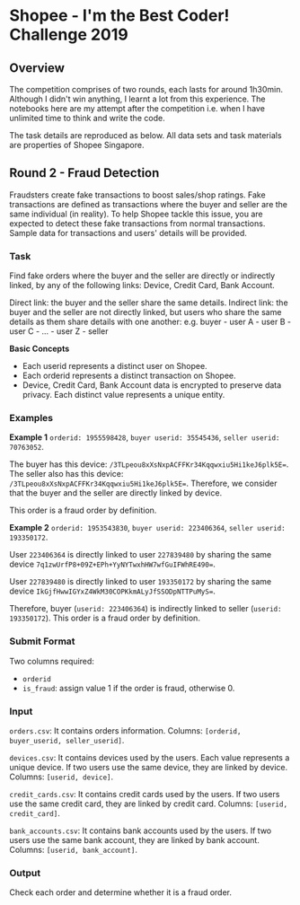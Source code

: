 # Shopee - I'm the Best Coder! Challenge 2019

## Overview

The competition comprises of two rounds, each lasts for around 1h30min. Although I didn't win anything, I learnt a lot from this experience. The notebooks here are my attempt after the competition i.e. when I have unlimited time to think and write the code.

The task details are reproduced as below. All data sets and task materials are properties of Shopee Singapore.

## Round 2 - Fraud Detection

Fraudsters create fake transactions to boost sales/shop ratings. Fake transactions are defined as transactions where the buyer and seller are the same individual (in reality). To help Shopee tackle this issue, you are expected to detect these fake transactions from normal transactions. Sample data for transactions and users' details will be provided.

### Task

Find fake orders where the buyer and the seller are directly or indirectly linked, by any of the following links: Device, Credit Card, Bank Account.

Direct link: the buyer and the seller share the same details.
Indirect link: the buyer and the seller are not directly linked, but users who share the same details as them share details with one another:
e.g. buyer - user A - user B - user C - … - user Z - seller

__Basic Concepts__
-  Each userid represents a distinct user on Shopee.
- Each orderid represents a distinct transaction on Shopee.
- Device, Credit Card, Bank Account data is encrypted to preserve data privacy. Each distinct value represents a unique entity.

### Examples
__Example 1__ `orderid: 1955598428`, `buyer userid: 35545436`, `seller userid: 70763052`.

The buyer has this device: `/3TLpeou8xXsNxpACFFKr34Kqqwxiu5Hi1keJ6plk5E=`.
The seller also has this device: `/3TLpeou8xXsNxpACFFKr34Kqqwxiu5Hi1keJ6plk5E=`.
Therefore, we consider that the buyer and the seller are directly linked by device.

This order is a fraud order by definition.

__Example 2__ `orderid: 1953543830`, `buyer userid: 223406364`, `seller userid: 193350172`.

User `223406364` is directly linked to user `227839480` by sharing the same device `7q1zwUrfP8+09Z+EPh+YyNYTwxhHW7wfGuIFWhRE490=`.

User `227839480` is directly linked to user `193350172` by sharing the same device `IkGjfHwwIGYxZ4WkM30COPKkmALyJfSSODpNTTPuMyS=`.

Therefore, buyer (`userid: 223406364`) is indirectly linked to seller (`userid: 193350172`).
This order is a fraud order by definition.

### Submit Format
Two columns required:
- `orderid`
- `is_fraud`: assign value 1 if the order is fraud, otherwise 0.

### Input
`orders.csv`: It contains orders information. Columns: `[orderid, buyer_userid, seller_userid]`.

`devices.csv`: It contains devices used by the users. Each value represents a unique device. If two users use the same device, they are linked by device. Columns: `[userid, device]`.

`credit_cards.csv`: It contains credit cards used by the users. If two users use the same credit card, they are linked by credit card. Columns: `[userid, credit_card]`.

`bank_accounts.csv`: It contains bank accounts used by the users. If two users use the same bank account, they are linked by bank account. Columns: `[userid, bank_account]`.

### Output
Check each order and determine whether it is a fraud order.